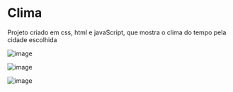 # Clima
Projeto criado em css, html e javaScript,  que mostra o clima do tempo pela cidade escolhida

![image](https://user-images.githubusercontent.com/30122707/127775984-cf7a4656-0a05-412f-8f2a-dc40135cd2b6.png)

![image](https://user-images.githubusercontent.com/30122707/127775997-dc2212b4-2eea-479d-8d62-8a98b30fba0b.png)

![image](https://user-images.githubusercontent.com/30122707/127776016-bca38696-7c7a-4abb-a1a2-26557aaf6fcc.png)
